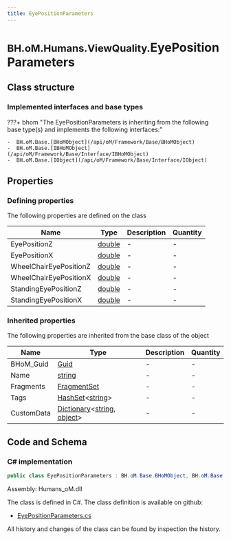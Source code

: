 ```yaml
---
title: EyePositionParameters
---
```


# <small>BH.oM.Humans.ViewQuality.</small>**EyePositionParameters**



## Class structure

### Implemented interfaces and base types

???+ bhom "The EyePositionParameters is inheriting from the following base type(s) and implements the following interfaces:"

    -  BH.oM.Base.[BHoMObject](/api/oM/Framework/Base/BHoMObject)
    -  BH.oM.Base.[IBHoMObject](/api/oM/Framework/Base/Interface/IBHoMObject)
    -  BH.oM.Base.[IObject](/api/oM/Framework/Base/Interface/IObject)


## Properties



### Defining properties

The following properties are defined on the class

| Name             | Type             | Description      | Quantity         |
|------------------|------------------|------------------|------------------|
| EyePositionZ | [double](https://learn.microsoft.com/en-us/dotnet/api/System.Double?view=netstandard-2.0) | - | - |
| EyePositionX | [double](https://learn.microsoft.com/en-us/dotnet/api/System.Double?view=netstandard-2.0) | - | - |
| WheelChairEyePositionZ | [double](https://learn.microsoft.com/en-us/dotnet/api/System.Double?view=netstandard-2.0) | - | - |
| WheelChairEyePositionX | [double](https://learn.microsoft.com/en-us/dotnet/api/System.Double?view=netstandard-2.0) | - | - |
| StandingEyePositionZ | [double](https://learn.microsoft.com/en-us/dotnet/api/System.Double?view=netstandard-2.0) | - | - |
| StandingEyePositionX | [double](https://learn.microsoft.com/en-us/dotnet/api/System.Double?view=netstandard-2.0) | - | - |


### Inherited properties
The following properties are inherited from the base class of the object

| Name             | Type             | Description      | Quantity         |
|------------------|------------------|------------------|------------------|
| BHoM_Guid | [Guid](https://learn.microsoft.com/en-us/dotnet/api/System.Guid?view=netstandard-2.0) | - | - |
| Name | [string](https://learn.microsoft.com/en-us/dotnet/api/System.String?view=netstandard-2.0) | - | - |
| Fragments | [FragmentSet](/api/oM/Framework/Base/FragmentSet) | - | - |
| Tags | [HashSet](https://learn.microsoft.com/en-us/dotnet/api/System.Collections.Generic.HashSet-1?view=netstandard-2.0)&lt;[string](https://learn.microsoft.com/en-us/dotnet/api/System.String?view=netstandard-2.0)&gt; | - | - |
| CustomData | [Dictionary](https://learn.microsoft.com/en-us/dotnet/api/System.Collections.Generic.Dictionary-2?view=netstandard-2.0)&lt;[string](https://learn.microsoft.com/en-us/dotnet/api/System.String?view=netstandard-2.0), [object](https://learn.microsoft.com/en-us/dotnet/api/System.Object?view=netstandard-2.0)&gt; | - | - |


## Code and Schema

### C# implementation

``` C# title="C#"
public class EyePositionParameters : BH.oM.Base.BHoMObject, BH.oM.Base.IBHoMObject, BH.oM.Base.IObject
```

Assembly: Humans_oM.dll

The class is defined in C#. The class definition is available on github:

- [EyePositionParameters.cs](https://github.com/BHoM/BHoM/blob/develop/Humans_oM/ViewQuality\EyePositionParameters.cs)

All history and changes of the class can be found by inspection the history.
